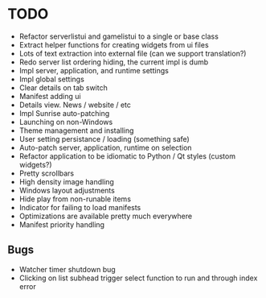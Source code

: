 # TODO

* Refactor serverlistui and gamelistui to a single or base class
* Extract helper functions for creating widgets from ui files
* Lots of text extraction into external file (can we support translation?)
* Redo server list ordering hiding, the current impl is dumb
* Impl server, application, and runtime settings
* Impl global settings
* Clear details on tab switch
* Manifest adding ui
* Details view. News / website / etc
* Impl Sunrise auto-patching
* Launching on non-Windows
* Theme management and installing
* User setting persistance / loading (something safe)
* Auto-patch server, application, runtime on selection
* Refactor application to be idiomatic to Python / Qt styles (custom widgets?)
* Pretty scrollbars
* High density image handling
* Windows layout adjustments
* Hide play from non-runable items
* Indicator for failing to load manifests
* Optimizations are available pretty much everywhere
* Manifest priority handling

## Bugs
* Watcher timer shutdown bug
* Clicking on list subhead trigger select function to run and through index error
